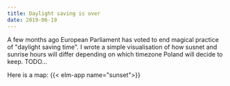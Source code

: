 ```yaml
---
title: Daylight saving is over
date: 2019-06-19
---
```


A few months ago European Parliament has voted to end magical practice of "daylight saving time". I wrote a simple visualisation of how susnet and sunrise hours will differ depending on which timezone Poland will decide to keep. TODO...

Here is a map:
{{< elm-app name="sunset">}}
